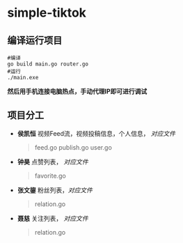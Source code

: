 # simple-tiktok

## 编译运行项目
```shell
#编译
go build main.go router.go
#运行
./main.exe
```
**然后用手机连接电脑热点，手动代理IP即可进行调试**

## 项目分工
- **侯凯恒** 视频Feed流，视频投稿信息，个人信息，
*对应文件*
  > feed.go  publish.go user.go
- **钟昊** 点赞列表， _对应文件_
  > favorite.go
- **张文鋆**  粉丝列表，*对应文件*
    > relation.go
- **聂慈** 关注列表， *对应文件*
  > relation.go